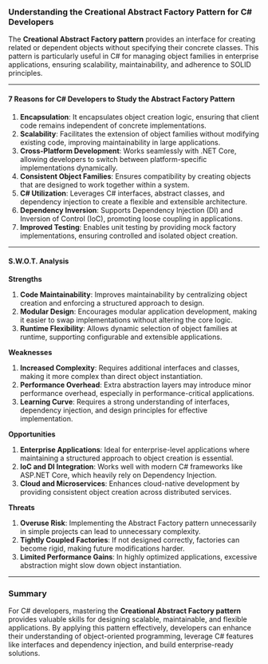 ### Understanding the Creational Abstract Factory Pattern for C# Developers  

The **Creational Abstract Factory pattern** provides an interface for creating related or dependent objects without specifying their concrete classes. This pattern is particularly useful in C# for managing object families in enterprise applications, ensuring scalability, maintainability, and adherence to SOLID principles.  

---

#### **7 Reasons for C# Developers to Study the Abstract Factory Pattern**  

1. **Encapsulation**: It encapsulates object creation logic, ensuring that client code remains independent of concrete implementations.  
2. **Scalability**: Facilitates the extension of object families without modifying existing code, improving maintainability in large applications.  
3. **Cross-Platform Development**: Works seamlessly with .NET Core, allowing developers to switch between platform-specific implementations dynamically.  
4. **Consistent Object Families**: Ensures compatibility by creating objects that are designed to work together within a system.  
5. **C# Utilization**: Leverages C# interfaces, abstract classes, and dependency injection to create a flexible and extensible architecture.  
6. **Dependency Inversion**: Supports Dependency Injection (DI) and Inversion of Control (IoC), promoting loose coupling in applications.  
7. **Improved Testing**: Enables unit testing by providing mock factory implementations, ensuring controlled and isolated object creation.  

---

#### **S.W.O.T. Analysis**  

**Strengths**  
1. **Code Maintainability**: Improves maintainability by centralizing object creation and enforcing a structured approach to design.  
2. **Modular Design**: Encourages modular application development, making it easier to swap implementations without altering the core logic.  
3. **Runtime Flexibility**: Allows dynamic selection of object families at runtime, supporting configurable and extensible applications.  

**Weaknesses**  
1. **Increased Complexity**: Requires additional interfaces and classes, making it more complex than direct object instantiation.  
2. **Performance Overhead**: Extra abstraction layers may introduce minor performance overhead, especially in performance-critical applications.  
3. **Learning Curve**: Requires a strong understanding of interfaces, dependency injection, and design principles for effective implementation.  

**Opportunities**  
1. **Enterprise Applications**: Ideal for enterprise-level applications where maintaining a structured approach to object creation is essential.  
2. **IoC and DI Integration**: Works well with modern C# frameworks like ASP.NET Core, which heavily rely on Dependency Injection.  
3. **Cloud and Microservices**: Enhances cloud-native development by providing consistent object creation across distributed services.  

**Threats**  
1. **Overuse Risk**: Implementing the Abstract Factory pattern unnecessarily in simple projects can lead to unnecessary complexity.  
2. **Tightly Coupled Factories**: If not designed correctly, factories can become rigid, making future modifications harder.  
3. **Limited Performance Gains**: In highly optimized applications, excessive abstraction might slow down object instantiation.  

---

### Summary  

For C# developers, mastering the **Creational Abstract Factory pattern** provides valuable skills for designing scalable, maintainable, and flexible applications. By applying this pattern effectively, developers can enhance their understanding of object-oriented programming, leverage C# features like interfaces and dependency injection, and build enterprise-ready solutions.
